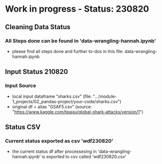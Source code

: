 
# Work in progress - Status: 230820

## Cleaning Data Status
### All Steps done can be found in 'data-wrangling-hannah.ipynb'
 - please find all steps done and further to-dos in this file: data-wrangling-hannah.ipynb


## Input Status 210820
### Input Source
 - local input dataframe "sharks.csv" (file: ".../module-1_projects/02_pandas-project/your-code/sharks.csv")
 - original df = alias "GSAF5.csv" (source: "https://www.kaggle.com/teajay/global-shark-attacks/version/1")            
 

## Status CSV
### Current status exported as csv 'wdf230820'
 - the current status df after processesing in 'data-wrangling-hannah.ipynb' is exported to csv called 'wdf230820.csv'

